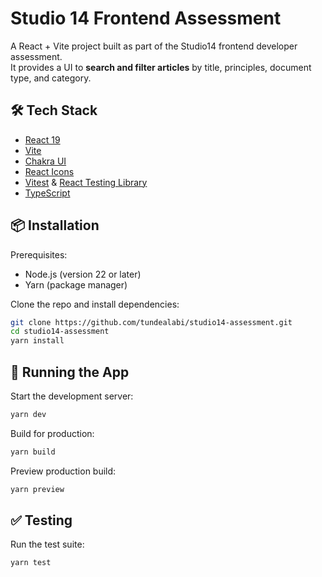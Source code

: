 # Studio 14 Frontend Assessment

A React + Vite project built as part of the Studio14 frontend developer assessment.  
It provides a UI to **search and filter articles** by title, principles, document type, and category.

## 🛠️ Tech Stack

- [React 19](https://react.dev/)
- [Vite](https://vite.dev/)
- [Chakra UI](https://chakra-ui.com/)
- [React Icons](https://react-icons.github.io/react-icons/)
- [Vitest](https://vitest.dev/) & [React Testing Library](https://testing-library.com/)
- [TypeScript](https://www.typescriptlang.org/)

## 📦 Installation

Prerequisites:

- Node.js (version 22 or later)
- Yarn (package manager)

Clone the repo and install dependencies:

```bash
git clone https://github.com/tundealabi/studio14-assessment.git
cd studio14-assessment
yarn install
```

## 🏃 Running the App

Start the development server:

```bash
yarn dev
```

Build for production:

```bash
yarn build
```

Preview production build:

```bash
yarn preview
```

## ✅ Testing

Run the test suite:

```bash
yarn test
```
